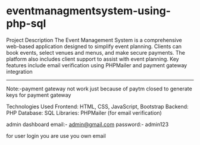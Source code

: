 # eventmanagmentsystem-using-php-sql
Project Description
The Event Management System is a comprehensive web-based application designed to simplify event planning. Clients can book events, select venues and menus, and make secure payments. The platform also includes client support to assist with event planning. Key features include email verification using PHPMailer and payment gateway integration 
***************
Note:-payment gateway not work just because of paytm closed to generate keys for payment gateway

Technologies Used
Frontend: HTML, CSS, JavaScript, Bootstrap
Backend: PHP
Database: SQL
Libraries: PHPMailer (for email verification)

admin dashboard
email:- admin@gmail.com
password:- admin123

for user login
you are use you own email
